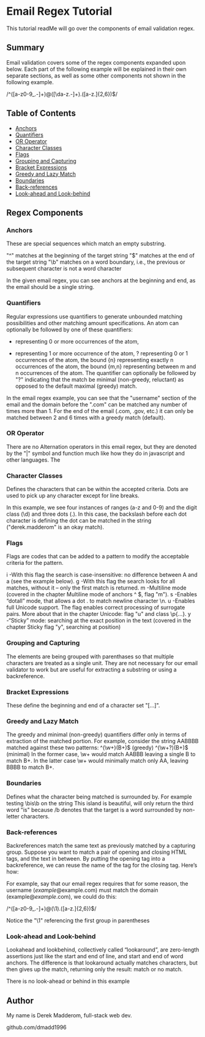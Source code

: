 # Email Regex Tutorial

This tutorial readMe will go over the components of email validation regex.

## Summary

Email validation covers some of the regex components expanded upon below. Each part of the following example will be explained in their own separate sections, as well as some other components not shown in the following example.

/^([a-z0-9_\.-]+)@([\da-z\.-]+)\.([a-z\.]{2,6})$/

## Table of Contents

- [Anchors](#anchors)
- [Quantifiers](#quantifiers)
- [OR Operator](#or-operator)
- [Character Classes](#character-classes)
- [Flags](#flags)
- [Grouping and Capturing](#grouping-and-capturing)
- [Bracket Expressions](#bracket-expressions)
- [Greedy and Lazy Match](#greedy-and-lazy-match)
- [Boundaries](#boundaries)
- [Back-references](#back-references)
- [Look-ahead and Look-behind](#look-ahead-and-look-behind)

## Regex Components

### Anchors

These are special sequences which match an empty substring.

"^" matches at the beginning of the target string
"$" matches at the end of the target string
"\b" matches on a word boundary, i.e., the previous or subsequent character is not a word character

In the given email regex, you can see anchors at the beginning and end, as the email should be a single string.

### Quantifiers

Regular expressions use quantifiers to generate unbounded matching possibilities and other matching amount specifications. An atom can optionally be followed by one of these quantifiers:
 *   representing 0 or more occurrences of the atom,
 +   representing 1 or more occurrence of the atom,
 ?   representing 0 or 1 occurrences of the atom,
the bound {n}   representing exactly n occurrences of the atom,
the bound {m,n}   representing between m and n occurrences of the atom.
The quantifier can optionally be followed by "?" indicating that the match be minimal (non-greedy, reluctant) as opposed to the default maximal (greedy) match.

In the email regex example, you can see that the "username" section of the email and the domain before the ".com" can be matched any number of times more than 1. For the end of the email (.com, .gov, etc.) it can only be matched between 2 and 6 times with a greedy match (default).

### OR Operator

There are no Alternation operators in this email regex, but they are denoted by the "|" symbol and function much like how they do in javascript and other languages. The 

### Character Classes

Defines the characters that can be within the accepted criteria. Dots are used to pick up any character except for line breaks.

In this example, we see four instances of ranges (a-z and 0-9) and the digit class (\d) and three dots (.). In this case, the backslash before each dot character is defining the dot can be matched in the string ("derek.madderom" is an okay match).

### Flags

Flags are codes that can be added to a pattern to modify the acceptable criteria for the pattern.

i -With this flag the search is case-insensitive: no difference between A and a (see the example below).
g -With this flag the search looks for all matches, without it – only the first match is returned.
m -Multiline mode (covered in the chapter Multiline mode of anchors ^ $, flag "m").
s -Enables “dotall” mode, that allows a dot . to match newline character \n.
u -Enables full Unicode support. The flag enables correct processing of surrogate pairs. More about that in the chapter Unicode: flag "u" and class \p{...}.
y -“Sticky” mode: searching at the exact position in the text (covered in the chapter Sticky flag "y", searching at position)

### Grouping and Capturing

The elements are being grouped with parenthases so that multiple characters are treated as a single unit. They are not necessary for our email validator to work but are useful for extracting a substring or using a backreference.

### Bracket Expressions

These define the beginning and end of a character set "[...]".

### Greedy and Lazy Match

The greedy and minimal (non-greedy) quantifiers differ only in terms of extraction of the matched portion. For example, consider the string AABBBB matched against these two patterns:
^(\w+)(B+)$          (greedy)
^(\w+?)(B+)$         (minimal)
In the former case, \w+ would match AABBB leaving a single B to match B+. In the latter case \w+ would minimally match only AA, leaving BBBB to match B+.

### Boundaries

Defines what the character being matched is surrounded by. For example testing \bis\b on the string This island is beautiful, will only return the third word "is" because /b denotes that the target is a word surrounded by non-letter characters.

### Back-references

Backreferences match the same text as previously matched by a capturing group. Suppose you want to match a pair of opening and closing HTML tags, and the text in between. By putting the opening tag into a backreference, we can reuse the name of the tag for the closing tag. Here’s how:

For example, say that our email regex requires that for some reason, the username (*example*@example.com) must match the domain (example@*example*.com), we could do this:

/^([a-z0-9_\.-]+)@(\1)\.([a-z\.]{2,6})$/

Notice the "\1" referencing the first group in parentheses

### Look-ahead and Look-behind

Lookahead and lookbehind, collectively called “lookaround”, are zero-length assertions just like the start and end of line, and start and end of word anchors. The difference is that lookaround actually matches characters, but then gives up the match, returning only the result: match or no match.

There is no look-ahead or behind in this example

## Author

My name is Derek Madderom, full-stack web dev.

github.com/dmadd1996
